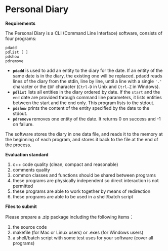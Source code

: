 # Personal Diary

**Requirements**

The Personal Diary is a CLI (Command Line Interface) software, consists of four programs:

```
pdadd 
pdlist [ ]
pdshow 
pdremove 
```

- **`pdadd`** is used to add an entity to the  diary for the date. If an entity of the same date is in the diary, the  existing one will be replaced. pdadd reads lines of the diary from the  stdin, line by line, until a line with a single `'.'` character or the `EOF` character (`Ctrl-D` in Unix and `Ctrl-Z` in Windows).
-  **`pdlist`** lists all entities in the diary ordered by date. If the `start` and the `end` date are provided through command line parameters, it lists entities  between the start and the end only. This program lists to the stdout.
-  **`pdshow`** prints the content of the entity specified by the date to the stdout.
-  **`pdremove`** removes one entity of the date. It returns 0 on success and -1 on failure.

The software stores the diary in one data file, and reads it to the  memory at the beginning of each program, and stores it back to the file  at the end of the process.

**Evaluation standard**

1. c++ code quality (clean, compact and reasonable)
2. comments quality
3. common classes and functions should be shared between programs
4. these programs are physically independent so direct interaction is not permitted
5. these programs are able to work together by means of redirection
6. these programs are able to be used in a shell/batch script

**Files to submit**

Please prepare a .zip package including the following items：

1. the source code
2. makefile (for Mac or Linux users) or .exes (for Windows users)
3. a shell/batch script with some test uses for your software (cover all programs)
